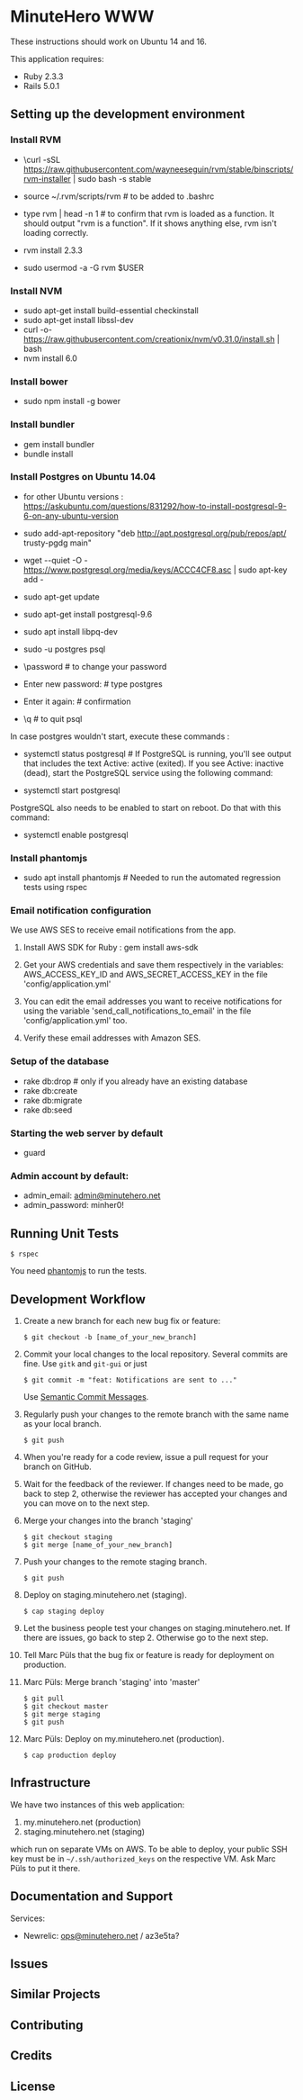 MinuteHero WWW
================
These instructions should work on Ubuntu 14 and 16.

This application requires:

- Ruby 2.3.3
- Rails 5.0.1

Setting up the development environment
--------------------------------------

### Install RVM

* \curl -sSL https://raw.githubusercontent.com/wayneeseguin/rvm/stable/binscripts/rvm-installer | sudo bash -s stable
* source ~/.rvm/scripts/rvm # to be added to .bashrc
* type rvm | head -n 1 # to confirm that rvm is loaded as a function. It should
  output "rvm is a function". If it shows anything else, rvm isn't loading
  correctly.
* rvm install 2.3.3

* sudo usermod -a -G rvm $USER

### Install NVM

* sudo apt-get install build-essential checkinstall
* sudo apt-get install libssl-dev
* curl -o- https://raw.githubusercontent.com/creationix/nvm/v0.31.0/install.sh | bash
* nvm install 6.0

### Install bower

* sudo npm install -g bower

### Install bundler

* gem install bundler
* bundle install

### Install Postgres on Ubuntu 14.04

* for other Ubuntu versions :
  https://askubuntu.com/questions/831292/how-to-install-postgresql-9-6-on-any-ubuntu-version

* sudo add-apt-repository "deb http://apt.postgresql.org/pub/repos/apt/
  trusty-pgdg main"
* wget --quiet -O - https://www.postgresql.org/media/keys/ACCC4CF8.asc | sudo
  apt-key add -
* sudo apt-get update
* sudo apt-get install postgresql-9.6
* sudo apt install libpq-dev
* sudo -u postgres psql 
* \password # to change your password
* Enter new password: # type postgres
* Enter it again: # confirmation
* \q # to quit psql

In case postgres wouldn't start, execute these commands :

* systemctl status postgresql # If PostgreSQL is running, you'll see output that
  includes the text Active: active (exited).
  If you see Active: inactive (dead), start the PostgreSQL service using the
  following command:

* systemctl start postgresql

PostgreSQL also needs to be enabled to start on reboot. Do that with this
command:

* systemctl enable postgresql

### Install phantomjs

* sudo apt install phantomjs # Needed to run the automated regression tests
  using rspec

### Email notification configuration

We use AWS SES to receive email notifications from the app.

1. Install AWS SDK for Ruby : gem install aws-sdk

2. Get your AWS credentials and save them respectively in the variables:
   AWS_ACCESS_KEY_ID and AWS_SECRET_ACCESS_KEY in the file
   'config/application.yml'

3. You can edit the email addresses you want to receive notifications for using
   the variable 'send_call_notifications_to_email' in the file
   'config/application.yml' too. 

4. Verify these email addresses with Amazon SES.

### Setup of the database

* rake db:drop # only if you already have an existing database
* rake db:create
* rake db:migrate
* rake db:seed

### Starting the web server by default

* guard

### Admin account by default:

* admin_email: admin@minutehero.net
* admin_password: minher0!

Running Unit Tests
------------------

    $ rspec

You need [phantomjs](http://phantomjs.org/) to run the tests.

Development Workflow
--------------------

1. Create a new branch for each new bug fix or feature:

       $ git checkout -b [name_of_your_new_branch]

2. Commit your local changes to the local repository. Several commits are fine.
   Use `gitk` and `git-gui` or just

       $ git commit -m "feat: Notifications are sent to ..."

   Use
   [Semantic Commit Messages](https://seesparkbox.com/foundry/semantic_commit_messages).


3. Regularly push your changes to the remote branch with the same name as your
   local branch.

       $ git push

4. When you're ready for a code review, issue a pull request for your branch
   on GitHub.

5. Wait for the feedback of the reviewer. If changes need to be made, go back to
   step 2, otherwise the reviewer has accepted your changes and you can move on
   to the next step.

6. Merge your changes into the branch 'staging'

       $ git checkout staging
       $ git merge [name_of_your_new_branch]

7. Push your changes to the remote staging branch.

       $ git push

8. Deploy on staging.minutehero.net (staging).

       $ cap staging deploy

9. Let the business people test your changes on staging.minutehero.net. If there
   are issues, go back to step 2. Otherwise go to the next step.

10. Tell Marc Püls that the bug fix or feature is ready for deployment on
    production.

11. Marc Püls: Merge branch 'staging' into 'master'

        $ git pull
        $ git checkout master
        $ git merge staging
        $ git push

12. Marc Püls: Deploy on my.minutehero.net (production).

        $ cap production deploy

Infrastructure
--------------

We have two instances of this web application:

1. my.minutehero.net (production)
2. staging.minutehero.net (staging)

which run on separate VMs on AWS. To be able to deploy, your public SSH key must
be in `~/.ssh/authorized_keys` on the respective VM. Ask Marc Püls to put it
there.

Documentation and Support
-------------------------

Services:
* Newrelic: ops@minutehero.net / az3e5ta?

Issues
-------------

Similar Projects
----------------

Contributing
------------

Credits
-------

License
-------
